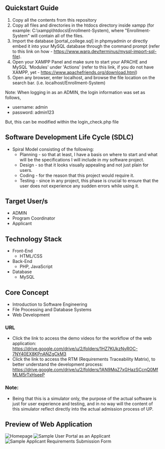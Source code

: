 ## Quickstart Guide
1. Copy all the contents from this repository
2. Copy all files and directories in the htdocs directory inside xampp (for example: C:\xampp\htdocs\Enrollment-System), where "Enrollment-System" will contain all of the files.
3. Import the database [portal_college.sql] in phpmyadmin or directly embed it into your MySQL database through the command prompt (refer to this link on how - https://www.warp.dev/terminus/mysql-import-sql-file). 
4. Open your XAMPP Panel and make sure to start your APACHE and MySQL 'Modules' under 'Actions' (refer to this link, if you do not have XAMPP, yet - https://www.apachefriends.org/download.html)
5. Open any browser, enter localhost, and browse the file location on the search bar. (i.e. localhost/Enrollment-System)

Note:
When logging in as an ADMIN, the login information was set as follows,
- username: admin 
- password: admin123

But, this can be modified within the login_check.php file

## Software Development Life Cycle (SDLC)
- Spiral Model consisting of the following:  
  - Planning - so that at least, I have a basis on where to start and what will be the specifications I will include in my software project. 
  - Design - so that it looks visually appealing and not just plain for users. 
  - Coding - for the reason that this project would require it. 
  - Testing - since in any project, this phase is crucial to ensure that the user does not experience any sudden errors while using it. 

## Target User/s
- ADMIN
- Program Coordinator
- Applicant

## Technology Stack
- Front-End
  - HTML/CSS
- Back-End
  - PHP, JavaScript
- Database
  - MySQL

## Core Concept
- Introduction to Software Engineering
- File Processing and Database Systems
- Web Development

### URL
- Click the link to access the demo videos for the workflow of the web application: https://drive.google.com/drive/u/2/folders/1HZ7KUkzNyROC-7NY40EX8KPnANZgCkM3
- Click the link to access the RTM (Requirements Traceability Matrix), to better understand the development process: https://drive.google.com/drive/u/2/folders/1AN9MqZ7xGHazSCcnQ0MfMLM5rTxHseeP

### Note:
- Being that this is a simulator only, the purpose of the actual software is just for user experience and testing, and in no way will the content of this simulator reflect directly into the actual admission process of UP.

## Preview of Web Application
![Homepage](https://github.com/Shojiyao12/UP-Admissions-Simulator/assets/90734662/b1693863-1b1c-4f89-bba4-33953c3beac4)
![Sample User Portal as an Applicant](https://github.com/Shojiyao12/UP-Admissions-Simulator/assets/90734662/c60b96f0-1e59-4ed2-a6fb-92b9dfe75743)
![Sample Applicant Requirements Submission Form](https://github.com/Shojiyao12/UP-Admissions-Simulator/assets/90734662/07cdd388-d492-492a-be6f-ea4cc77277ed)

